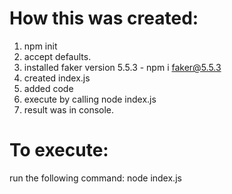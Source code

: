 # How this was created: 
1. npm init
2. accept defaults.
3. installed faker version 5.5.3 - npm i faker@5.5.3
4. created index.js
5. added code
6. execute by calling node index.js 
7. result was in console. 


# To execute: 
run the following command: 
node index.js
